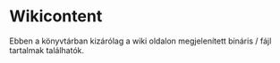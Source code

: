 # Wikicontent
Ebben a könyvtárban kizárólag a wiki oldalon megjelenített bináris / fájl tartalmak találhatók.
